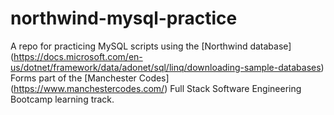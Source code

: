 # northwind-mysql-practice

A repo for practicing MySQL scripts using the [Northwind database] (https://docs.microsoft.com/en-us/dotnet/framework/data/adonet/sql/linq/downloading-sample-databases)
Forms part of the [Manchester Codes] (https://www.manchestercodes.com/) Full Stack Software Engineering Bootcamp learning track. 
